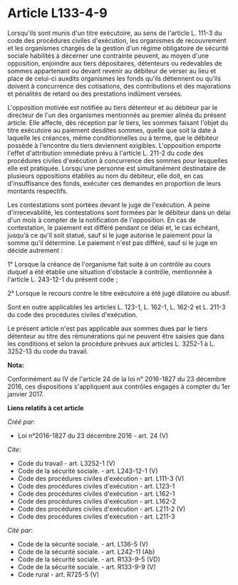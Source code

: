# Article L133-4-9

Lorsqu'ils sont munis d'un titre exécutoire, au sens de l'article L. 111-3 du code des procédures civiles d'exécution, les
organismes de recouvrement et les organismes chargés de la gestion d'un régime obligatoire de sécurité sociale habilités à
décerner une contrainte peuvent, au moyen d'une opposition, enjoindre aux tiers dépositaires, détenteurs ou redevables de
sommes appartenant ou devant revenir au débiteur de verser au lieu et place de celui-ci auxdits organismes les fonds qu'ils
détiennent ou qu'ils doivent à concurrence des cotisations, des contributions et des majorations et pénalités de retard ou
des prestations indûment versées. 

L'opposition motivée est notifiée au tiers détenteur et au débiteur par le directeur de l'un des organismes mentionnés au
premier alinéa du présent article. Elle affecte, dès réception par le tiers, les sommes faisant l'objet du titre exécutoire
au paiement desdites sommes, quelle que soit la date à laquelle les créances, même conditionnelles ou à terme, que le
débiteur possède à l'encontre du tiers deviennent exigibles. L'opposition emporte l'effet d'attribution immédiate prévu à
l'article L. 211-2 du code des procédures civiles d'exécution à concurrence des sommes pour lesquelles elle est pratiquée.
Lorsqu'une personne est simultanément destinataire de plusieurs oppositions établies au nom du débiteur, elle doit, en cas
d'insuffisance des fonds, exécuter ces demandes en proportion de leurs montants respectifs. 

Les contestations sont portées devant le juge de l'exécution. A peine d'irrecevabilité, les contestations sont formées par le
débiteur dans un délai d'un mois à compter de la notification de l'opposition. En cas de contestation, le paiement est
différé pendant ce délai et, le cas échéant, jusqu'à ce qu'il soit statué, sauf si le juge autorise le paiement pour la somme
qu'il détermine. Le paiement n'est pas différé, sauf si le juge en décide autrement : 

1° Lorsque la créance de l'organisme fait suite à un contrôle au cours duquel a été établie une situation d'obstacle à
contrôle, mentionnée à l'article L. 243-12-1 du présent code ; 

2° Lorsque le recours contre le titre exécutoire a été jugé dilatoire ou abusif. 

Sont en outre applicables les articles L. 123-1, L. 162-1, L. 162-2 et L. 211-3 du code des procédures civiles d'exécution. 

Le présent article n'est pas applicable aux sommes dues par le tiers détenteur au titre des rémunérations qui ne peuvent être
saisies que dans les conditions et selon la procédure prévues aux articles L. 3252-1 à L. 3252-13 du code du travail.

**Nota:**

Conformément au IV de l'article 24 de la loi n° 2016-1827 du 23 décembre 2016, ces dispositions s'appliquent aux contrôles
engagés à compter du 1er janvier 2017.

**Liens relatifs à cet article**

_Créé par_:

  - Loi n°2016-1827 du 23 décembre 2016 - art. 24 (V)

_Cite_:

  - Code du travail - art. L3252-1 (V)
  - Code de la sécurité sociale. - art. L243-12-1 (V)
  - Code des procédures civiles d'exécution - art. L111-3 (V)
  - Code des procédures civiles d'exécution - art. L123-1
  - Code des procédures civiles d'exécution - art. L162-1
  - Code des procédures civiles d'exécution - art. L162-2
  - Code des procédures civiles d'exécution - art. L211-2 (V)
  - Code des procédures civiles d'exécution - art. L211-3

_Cité par_:

  - Code de la sécurité sociale. - art. L136-5 (V)
  - Code de la sécurité sociale. - art. L242-11 (Ab)
  - Code de la sécurité sociale. - art. R133-9-5 (VD)
  - Code de la sécurité sociale. - art. R133-9-9 (V)
  - Code rural - art. R725-5 (V)
